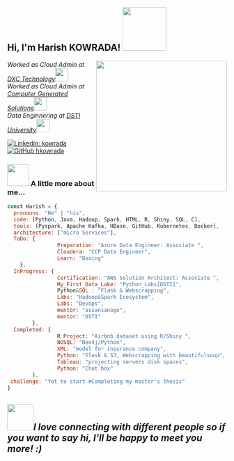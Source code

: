 <h2> Hi, I'm Harish KOWRADA! <img src="https://media.giphy.com/media/efekGoJMGlbpolOC1F/giphy.gif" width="100"></h2>
<img align='right' src="https://media.giphy.com/media/TdjQAgDIkRsYm1HUbt/giphy.gif" width="300">
<p><em>Worked as Cloud Admin at <a href="https://www.dxc.technology/">DXC Technology</a><img src="https://media.giphy.com/media/WUlplcMpOCEmTGBtBW/giphy.gif" width="30"></br>Worked as Cloud Admin at <a href="https://www.cgsinc.com/en">Computer Generated Solutions</a><img src="https://media.giphy.com/media/WUlplcMpOCEmTGBtBW/giphy.gif" width="30"></br>Data Enginnering at <a href="https://www.datasciencetech.institute/">DSTI University</a><img src="https://media.giphy.com/media/1BeGxAOxkzFBdHvDrQ/giphy.gif" width="30">
</em></p>

[![Linkedin: kowrada](https://img.shields.io/badge/-kowrada-blue?style=flat-square&logo=Linkedin&logoColor=white&link=https://www.linkedin.com/in/kowrada/)](https://www.linkedin.com/in/kowrada/)
[![GitHub hkowrada](https://img.shields.io/github/followers/hkowrada?label=follow&style=social)](https://github.com/hkowrada)


### <img src="https://media.giphy.com/media/VgCDAzcKvsR6OM0uWg/giphy.gif" width="50"> A little more about me...

```javascript
const Harish = {
  pronouns: "He" | "his",
  code: [Python, Java, Hadoop, Spark, HTML, R, Shiny, SQL, C],
  tools: [Pyspark, Apache Kafka, HBase, GitHub, Kubernetes, Docker],
  architecture: ["micro Services"],
  ToDo: {
  				Preparation: "Azure Data Engineer: Associate ",
				Cloudera: "CCP Data Engineer",
				Learn: "Boxing"
	},
  InProgress: {
				Certification: "AWS Solution Architect: Associate ",
				My_First_Data_Lake: "Python_Labs[DSTI]",
				Python&SQL : "Flask & Webscrapping",
				Labs: "Hadoop&Spark Ecosystem",
				Labs: "Devops",
				mentor: "assansanogo", 
				mentor: "DSTI"
		},
  Completed: {
				R Project: "Airbnb dataset using R/Shiny ",
				NOSQL: "Neo4j/Python",
				XML: "model for insurance company",
				Python: "Flask & S3, Webscrapping with beautifulsoup",
				Tableau: "projecting servers disk spaces",
				Python: "Chat box"
		},
 challenge: "Yet to start #Completing my master's thesis"
}
```
<img src="https://media.giphy.com/media/LnQjpWaON8nhr21vNW/giphy.gif" width="60"><em><b>I love connecting with different people</b> so if you want to say <b>hi, I'll be happy to meet you more!</b> :)</em>
---
					
